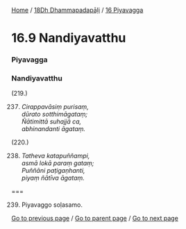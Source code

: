 
[Home](/) / [18Dh Dhammapadapāḷi](/tipitaka/18Dh.md) / [16 Piyavagga](/tipitaka/18Dh/16.md)

# 16.9 Nandiyavatthu

### Piyavagga

### Nandiyavatthu

(219.)

237. _Cirappavāsiṃ purisaṃ,_  
_dūrato sotthimāgataṃ;_  
_Ñātimittā suhajjā ca,_  
_abhinandanti āgataṃ._  


(220.)

238. _Tatheva katapuññampi,_  
_asmā lokā paraṃ gataṃ;_  
_Puññāni paṭigaṇhanti,_  
_piyaṃ ñātīva āgataṃ._  


===

239. Piyavaggo soḷasamo.



[Go to previous page](/tipitaka/18Dh/16/16.8.md) / [Go to parent page](/tipitaka/18Dh/16.md) / [Go to next page](/tipitaka/18Dh/17.md)


